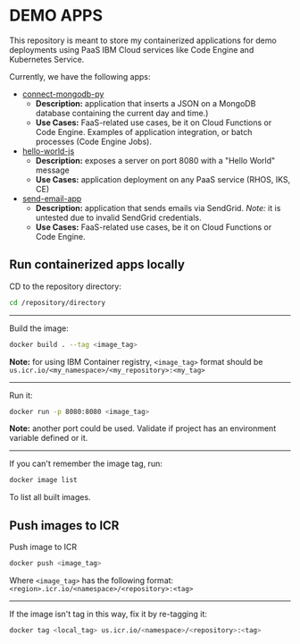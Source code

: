 # DEMO APPS

This repository is meant to store my containerized applications for demo deployments using PaaS IBM Cloud services like Code Engine and Kubernetes Service. 

Currently, we have the following apps:

- [connect-mongodb-py](./connect-mongodb-py)
  - **Description:** application that inserts a JSON on a MongoDB database containing the current day and time.)
  - **Use Cases:** FaaS-related use cases, be it on Cloud Functions or Code Engine. Examples of application integration, or batch processes (Code Engine Jobs).
- [hello-world-js](./hello-world-js/)
  - **Description:** exposes a server on port 8080 with a "Hello World" message
  - **Use Cases:** application deployment on any PaaS service (RHOS, IKS, CE)
- [send-email-app](./send-email-app)
  - **Description:** application that sends emails via SendGrid. *Note:* it is untested due to invalid SendGrid credentials.
  - **Use Cases:** FaaS-related use cases, be it on Cloud Functions or Code Engine.

## Run containerized apps locally

CD to the repository directory:

```bash
cd /repository/directory
```

- - - 

Build the image:

```bash
docker build . --tag <image_tag>
```

**Note:** for using IBM Container registry, `<image_tag>` format should be `us.icr.io/<my_namespace>/<my_repository>:<my_tag>`

- - - 

Run it:

```bash
docker run -p 8080:8080 <image_tag>
```

**Note:** another port could be used. Validate if project has an environment variable defined or it.

- - - 

If you can't remember the image tag, run:

```bash
docker image list
```

To list all built images.

## Push images to ICR

Push image to ICR

```bash
docker push <image_tag>
```

Where `<image_tag>` has the following format: `<region>.icr.io/<namespace>/<repository>:<tag>`

- - - 

If the image isn't tag in this way, fix it by re-tagging it:

```bash
docker tag <local_tag> us.icr.io/<namespace>/<repository>:<tag>
```